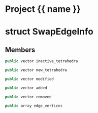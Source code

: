 <script setup>
import {useRoute} from 'vitepress'
const {path} = useRoute()
const tokens = path.split('/')
const words = tokens[2].split('-');
for (let i = 0; i < words.length; i++) {
    words[i] = words[i].charAt(0).toUpperCase() + words[i].slice(1);
    words[i] = words[i].replace('geode', 'Geode')
}
const name = words.join('-');
</script>
# Project {{ name }}

# struct SwapEdgeInfo


## Members

```cpp
public vector inactive_tetrahedra

```

```cpp
public vector new_tetrahedra

```

```cpp
public vector modified

```

```cpp
public vector added

```

```cpp
public vector removed

```

```cpp
public array edge_vertices

```



